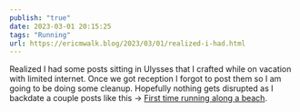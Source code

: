 ```yaml
---
publish: "true"
date: 2023-03-01 20:15:25
tags: "Running"
url: https://ericmwalk.blog/2023/03/01/realized-i-had.html
---
```


Realized I had some posts sitting in Ulysses that I crafted while on vacation with limited internet. Once we got reception I forgot to post them so I am going to be doing some cleanup. Hopefully nothing gets disrupted as I backdate a couple posts like this -> [First time running along a beach](https://ericmwalk.blog/2022/06/27/first-time-running.html).